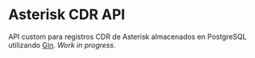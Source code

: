 # Asterisk CDR API
API custom para registros CDR de Asterisk almacenados en PostgreSQL utilizando [Gin](https://github.com/gin-gonic/gin). _Work in progress_.
